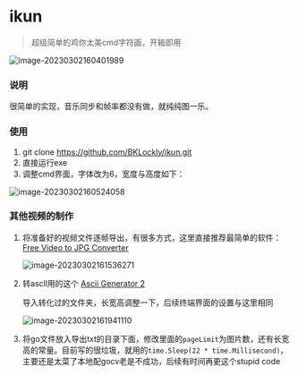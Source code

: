 # ikun
> 超级简单的鸡你太美cmd字符画，开箱即用

![image-20230302160401989](https://img2023.cnblogs.com/blog/3038812/202303/3038812-20230302160403315-98896569.png)



### 说明

很简单的实现，音乐同步和帧率都没有做，就纯纯图一乐。

### 使用

1. git clone https://github.com/BKLockly/ikun.git
2. 直接运行exe
3. 调整cmd界面，字体改为6，宽度与高度如下：

![image-20230302160524058](https://img2023.cnblogs.com/blog/3038812/202303/3038812-20230302160523998-519327298.png)



### 其他视频的制作

1. 将准备好的视频文件逐帧导出，有很多方式，这里直接推荐最简单的软件：[Free Video to JPG Converter](https://www.dvdvideosoft.com/products/dvd/Free-Video-to-JPG-Converter.htm)

   ![image-20230302161536271](https://img2023.cnblogs.com/blog/3038812/202303/3038812-20230302161723119-1013993325.png)

2. 转ascll用的这个 [Ascii Generator 2](https://sourceforge.net/projects/ascgen2/)

   导入转化过的文件夹，长宽高调整一下，后续终端界面的设置与这里相同

   ![image-20230302161941110](https://img2023.cnblogs.com/blog/3038812/202303/3038812-20230302161941120-1577208043.png)

3. 将go文件放入导出txt的目录下面，修改里面的`pageLimit`为图片数，还有长宽高的常量。目前写的很垃圾，就用的`time.Sleep(22 * time.Millisecond)`，主要还是太菜了本地配gocv老是不成功，后续有时间再更这个stupid code

   

   



